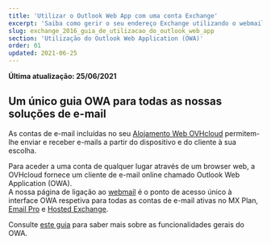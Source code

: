 ```yaml
---
title: 'Utilizar o Outlook Web App com uma conta Exchange'
excerpt: 'Saiba como gerir o seu endereço Exchange utilizando o webmail OWA'
slug: exchange_2016_guia_de_utilizacao_do_outlook_web_app
section: 'Utilização do Outlook Web Application (OWA)'
order: 01
updated: 2021-06-25
---
```


**Última atualização: 25/06/2021**

## Um único guia OWA para todas as nossas soluções de e-mail

As contas de e-mail incluídas no seu [Alojamento Web OVHcloud](https://www.ovhcloud.com/pt/web-hosting/) permitem-lhe enviar e receber e-mails a partir do dispositivo e do cliente à sua escolha.

Para aceder a uma conta de qualquer lugar através de um browser web, a OVHcloud fornece um cliente de e-mail online chamado Outlook Web Application (OWA).
<br>A nossa página de ligação ao [webmail](https://www.ovh.pt/mail/) é o ponto de acesso único à interface OWA respetiva para todas as contas de e-mail ativas no MX Plan, [Email Pro](https://www.ovhcloud.com/pt/emails/email-pro/) e [Hosted Exchange](https://www.ovhcloud.com/pt/emails/hosted-exchange/).

Consulte [este guia](https://docs.ovh.com/pt/emails/utilizacao-owa/) para saber mais sobre as funcionalidades gerais do OWA.

